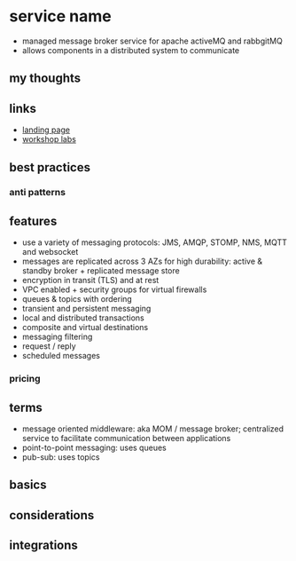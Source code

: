 # service name

- managed message broker service for apache activeMQ and rabbgitMQ
- allows components in a distributed system to communicate

## my thoughts

## links

- [landing page](https://aws.amazon.com/amazon-mq/?did=ap_card&trk=ap_card)
- [workshop labs](https://catalog.us-east-1.prod.workshops.aws/workshops/0b534eb9-fdfb-49f0-8df4-ebccca71a9eb/en-US)

## best practices

### anti patterns

## features

- use a variety of messaging protocols: JMS, AMQP, STOMP, NMS, MQTT and websocket
- messages are replicated across 3 AZs for high durability: active & standby broker + replicated message store
- encryption in transit (TLS) and at rest
- VPC enabled + security groups for virtual firewalls
- queues & topics with ordering
- transient and persistent messaging
- local and distributed transactions
- composite and virtual destinations
- messaging filtering
- request / reply
- scheduled messages

### pricing

## terms

- message oriented middleware: aka MOM / message broker; centralized service to facilitate communication between applications
- point-to-point messaging: uses queues
- pub-sub: uses topics

## basics

## considerations

## integrations
